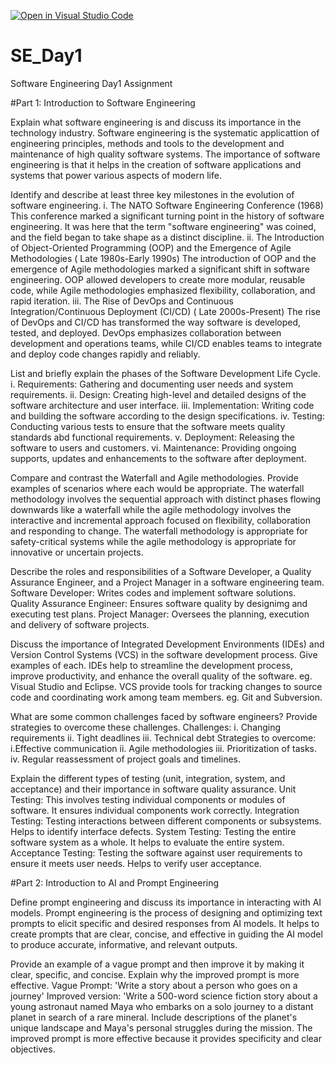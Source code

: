 [![Open in Visual Studio Code](https://classroom.github.com/assets/open-in-vscode-2e0aaae1b6195c2367325f4f02e2d04e9abb55f0b24a779b69b11b9e10269abc.svg)](https://classroom.github.com/online_ide?assignment_repo_id=18389205&assignment_repo_type=AssignmentRepo)
# SE_Day1
Software Engineering Day1 Assignment

#Part 1: Introduction to Software Engineering

Explain what software engineering is and discuss its importance in the technology industry.
Software engineering is the systematic applicattion of engineering principles, methods and tools to the development and maintenance of high quality software systems.
The importance of software engineering is that it helps in the creation of software applications and systems that power various aspects of modern life.


Identify and describe at least three key milestones in the evolution of software engineering.
i. The NATO Software Engineering Conference (1968)
This conference marked a significant turning point in the history of software engineering. It was here that the term "software engineering" was coined, and the field began to take shape as a distinct discipline.
ii.  The Introduction of Object-Oriented Programming (OOP) and the Emergence of Agile Methodologies ( Late 1980s-Early 1990s)
The introduction of OOP and the emergence of Agile methodologies marked a significant shift in software engineering. OOP allowed developers to create more modular, reusable code, while Agile methodologies emphasized flexibility, collaboration, and rapid iteration.
iii.  The Rise of DevOps and Continuous Integration/Continuous Deployment (CI/CD) ( Late 2000s-Present)
The rise of DevOps and CI/CD has transformed the way software is developed, tested, and deployed. DevOps emphasizes collaboration between development and operations teams, while CI/CD enables teams to integrate and deploy code changes rapidly and reliably.

List and briefly explain the phases of the Software Development Life Cycle.
i. Requirements: Gathering and documenting user needs and system requirements.
ii. Design: Creating high-level and detailed designs of the software architecture and user interface.
iii. Implementation: Writing code and building the software according to the design specifications.
iv. Testing: Conducting various tests to ensure that the software meets quality standards abd functional requirements.
v. Deployment: Releasing the software to users and customers.
vi. Maintenance: Providing ongoing supports, updates and enhancements to the software after deployment.


Compare and contrast the Waterfall and Agile methodologies. Provide examples of scenarios where each would be appropriate.
The waterfall methodology involves the sequential approach with distinct phases flowing downwards like a waterfall while the agile methodology involves the interactive and incremental approach focused on flexibility, collaboration and responding to change.
The waterfall methodology is appropriate for safety-critical systems while the agile methodology is appropriate for innovative or uncertain projects.


Describe the roles and responsibilities of a Software Developer, a Quality Assurance Engineer, and a Project Manager in a software engineering team.
Software Developer: Writes codes and implement software solutions.
Quality Assurance Engineer: Ensures software quality by designimg and executing test plans.
Project Manager: Oversees the planning, execution and delivery of software projects.


Discuss the importance of Integrated Development Environments (IDEs) and Version Control Systems (VCS) in the software development process. Give examples of each.
IDEs help to streamline the development process, improve productivity, and enhance the overall quality of the software. eg. Visual Studio and Eclipse. VCS provide tools for tracking changes to source code and coordinating work among team members. eg. Git and Subversion. 


What are some common challenges faced by software engineers? Provide strategies to overcome these challenges.
Challenges: i. Changing requirements
            ii. Tight deadlines 
            iii. Technical debt
Strategies to overcome: i.Effective communication
                        ii. Agile methodologies
                        iii. Prioritization of tasks.
                        iv. Regular reassessment of project goals and timelines.


Explain the different types of testing (unit, integration, system, and acceptance) and their importance in software quality assurance.
Unit Testing: This involves testing individual components or modules of software. It ensures individual components work correctly.
Integration Testing: Testing interactions between different components or subsystems. Helps to identify interface defects.
System Testing: Testing the entire software system as a whole. It helps to evaluate the entire system.
Acceptance Testing: Testing the software against user requirements to ensure it meets user needs. Helps to verify user acceptance.


#Part 2: Introduction to AI and Prompt Engineering


Define prompt engineering and discuss its importance in interacting with AI models.
Prompt engineering is the process of designing and optimizing text prompts to elicit specific and desired responses from AI models.
It helps to create prompts that are clear, concise, and effective in guiding the AI model to produce accurate, informative, and relevant outputs.


Provide an example of a vague prompt and then improve it by making it clear, specific, and concise. Explain why the improved prompt is more effective.
Vague Prompt: 'Write a story about a person  who goes on a journey'
Improved version: 'Write a 500-word science fiction story about a young astronaut named Maya who embarks on a solo journey to a distant planet in search of a rare mineral. Include descriptions of the planet's unique landscape and Maya's personal struggles during the mission.
The improved prompt is more effective because it provides specificity and clear objectives.
